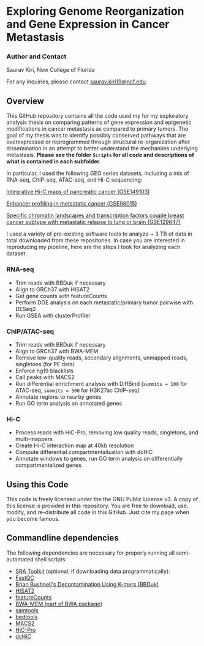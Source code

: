 # Exploring Genome Reorganization and Gene Expression in Cancer Metastasis

### Author and Contact
Saurav Kiri, New College of Florida

For any inquiries, please contact [saurav.kiri19@ncf.edu](mailto:saurav.kiri19@ncf.edu).

## Overview
This GitHub repository contains all the code used my for my exploratory analysis thesis on comparing patterns of gene expression and epigenetic modifications in cancer metastasis as compared to primary tumors. The goal of my thesis was to identify possibly conserved pathways that are overexpressed or reprogrammed through structural re-organization after dissemination in an attempt to better understand the mechanims underlying metastasis. **Please see the folder `Scripts` for all code and descriptions of what is contained in each subfolder**.

In particular, I used the following GEO series datasets, including a mix of RNA-seq, ChIP-seq, ATAC-seq, and Hi-C sequencing:

[Integrative Hi-C maps of pancreatic cancer (GSE149103)](https://www.ncbi.nlm.nih.gov/geo/query/acc.cgi?acc=GSE149103)

[Enhancer profiling in metastatic cancer (GSE98015)](https://www.ncbi.nlm.nih.gov/geo/query/acc.cgi?acc=GSE98015)

[Specific chromatin landscapes and transcription factors couple breast cancer subtype with metastatic relapse to lung or brain (GSE129647)](https://www.ncbi.nlm.nih.gov/geo/query/acc.cgi?acc=GSE129647)

I used a variety of pre-existing software tools to analyze ~ 3 TB of data in total downloaded from these repositories. In case you are interested in reproducing my pipeline, here are the steps I took for analyzing each dataset:

### RNA-seq
* Trim reads with BBDuk if necessary
* Align to GRCh37 with HISAT2
* Get gene counts with featureCounts
* Perform DGE analysis on each metastatic/primary tumor pairwise with DESeq2
* Run GSEA with clusterProfiler
  

### ChIP/ATAC-seq
* Trim reads with BBDuk if necessary
* Align to GRCh37 with BWA-MEM
* Remove low-quality reads, secondary alignments, unmapped reads, singletons (for PE data)
* Enforce hg19 blacklists
* Call peaks with MACS2
* Run differential enrichment analysis with DiffBind (`summits = 100` for ATAC-seq, `summits = 500` for H3K27ac ChIP-seq)
* Annotate regions to nearby genes
* Run GO term analysis on annotated genes

### Hi-C
* Process reads with HiC-Pro, removing low quality reads, singletons, and multi-mappers
* Create Hi-C interaction map at 40kb resolution
* Compute differential compartmentalization with dcHiC
* Annotate windows to genes, run GO term analysis on differentially compartmentalized genes

## Using this Code
This code is freely licensed under the the GNU Public License v3. A copy of this license is provided in this repository. You are free to download, use, modify, and re-distribute all code in this GitHub. Just cite my page when you become famous.

## Commandline dependencies
The following dependencies are necessary for properly running all semi-automated shell scripts:
* [SRA Toolkit](https://github.com/ncbi/sra-tools) (optional, if downloading data programmatically):
* [FastQC](https://www.bioinformatics.babraham.ac.uk/projects/fastqc/)
* [Brian Bushnell's Decontamination Using K-mers (BBDuk)](https://sourceforge.net/projects/bbmap/)
* [HISAT2](https://github.com/DaehwanKimLab/hisat2)
* [featureCounts](https://subread.sourceforge.net)
* [BWA-MEM (part of BWA package)](https://github.com/lh3/bwa)
* [samtools](https://github.com/samtools/samtools)
* [bedtools](https://github.com/arq5x/bedtools2)
* [MACS2](https://github.com/macs3-project/MACS)
* [HiC-Pro](https://github.com/nservant/HiC-Pro)
* [dcHiC](https://github.com/ay-lab/dcHiC/blob/master/dchicf.r)